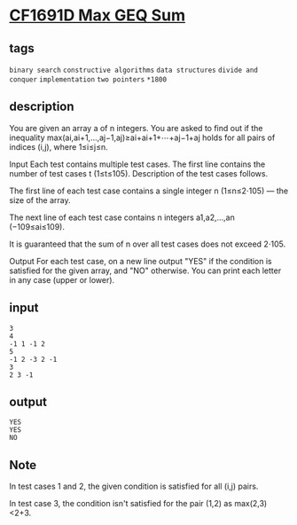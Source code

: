 # [CF1691D Max GEQ Sum](https://codeforces.com/problemset/problem/1691/D)

## tags
`binary search` `constructive algorithms` `data structures` `divide and conquer` `implementation` `two pointers` `*1800`

## description
You are given an array a of n integers. You are asked to find out if the inequality
max(ai,ai+1,…,aj−1,aj)≥ai+ai+1+⋯+aj−1+aj
holds for all pairs of indices (i,j), where 1≤i≤j≤n.

Input
Each test contains multiple test cases. The first line contains the number of test cases t (1≤t≤105). Description of the test cases follows.

The first line of each test case contains a single integer n (1≤n≤2⋅105)  — the size of the array.

The next line of each test case contains n integers a1,a2,…,an (−109≤ai≤109).

It is guaranteed that the sum of n over all test cases does not exceed 2⋅105.

Output
For each test case, on a new line output "YES" if the condition is satisfied for the given array, and "NO" otherwise. You can print each letter in any case (upper or lower).


## input

```
3
4
-1 1 -1 2
5
-1 2 -3 2 -1
3
2 3 -1
```

## output
```
YES
YES
NO
```


## Note
In test cases 1 and 2, the given condition is satisfied for all (i,j) pairs.

In test case 3, the condition isn't satisfied for the pair (1,2) as max(2,3)<2+3.



